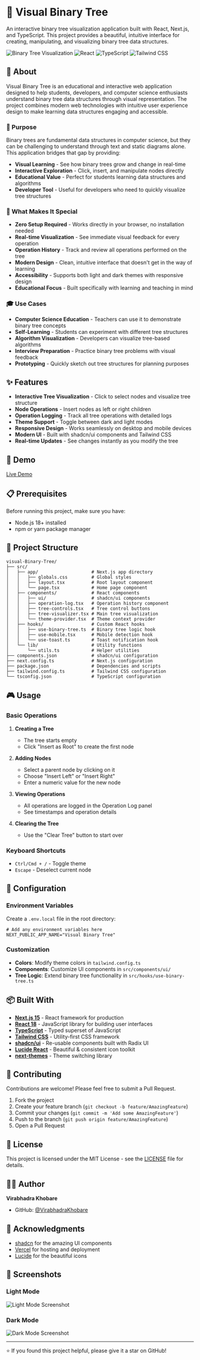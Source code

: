# 🌳 Visual Binary Tree

An interactive binary tree visualization application built with React, Next.js, and TypeScript. This project provides a beautiful, intuitive interface for creating, manipulating, and visualizing binary tree data structures.

![Binary Tree Visualization](https://img.shields.io/badge/Next.js-15.3.3-black?logo=next.js)
![React](https://img.shields.io/badge/React-18+-blue?logo=react)
![TypeScript](https://img.shields.io/badge/TypeScript-5+-blue?logo=typescript)
![Tailwind CSS](https://img.shields.io/badge/Tailwind_CSS-3+-38B2AC?logo=tailwind-css)

## 📖 About

Visual Binary Tree is an educational and interactive web application designed to help students, developers, and computer science enthusiasts understand binary tree data structures through visual representation. The project combines modern web technologies with intuitive user experience design to make learning data structures engaging and accessible.

### 🎯 Purpose

Binary trees are fundamental data structures in computer science, but they can be challenging to understand through text and static diagrams alone. This application bridges that gap by providing:

- **Visual Learning** - See how binary trees grow and change in real-time
- **Interactive Exploration** - Click, insert, and manipulate nodes directly
- **Educational Value** - Perfect for students learning data structures and algorithms
- **Developer Tool** - Useful for developers who need to quickly visualize tree structures

### 🌟 What Makes It Special

- **Zero Setup Required** - Works directly in your browser, no installation needed
- **Real-time Visualization** - See immediate visual feedback for every operation
- **Operation History** - Track and review all operations performed on the tree
- **Modern Design** - Clean, intuitive interface that doesn't get in the way of learning
- **Accessibility** - Supports both light and dark themes with responsive design
- **Educational Focus** - Built specifically with learning and teaching in mind

### 🎓 Use Cases

- **Computer Science Education** - Teachers can use it to demonstrate binary tree concepts
- **Self-Learning** - Students can experiment with different tree structures
- **Algorithm Visualization** - Developers can visualize tree-based algorithms
- **Interview Preparation** - Practice binary tree problems with visual feedback
- **Prototyping** - Quickly sketch out tree structures for planning purposes

## ✨ Features

- **Interactive Tree Visualization** - Click to select nodes and visualize tree structure
- **Node Operations** - Insert nodes as left or right children
- **Operation Logging** - Track all tree operations with detailed logs
- **Theme Support** - Toggle between dark and light modes
- **Responsive Design** - Works seamlessly on desktop and mobile devices
- **Modern UI** - Built with shadcn/ui components and Tailwind CSS
- **Real-time Updates** - See changes instantly as you modify the tree

## 🚀 Demo

[Live Demo](https://visual-binary-tree-viru.netlify.app/)

## 📋 Prerequisites

Before running this project, make sure you have:

- Node.js 18+ installed
- npm or yarn package manager

## 📁 Project Structure

```
visual-Binary-Tree/
├── src/
│   ├── app/                    # Next.js app directory
│   │   ├── globals.css         # Global styles
│   │   ├── layout.tsx          # Root layout component
│   │   └── page.tsx            # Home page component
│   ├── components/             # React components
│   │   ├── ui/                 # shadcn/ui components
│   │   ├── operation-log.tsx   # Operation history component
│   │   ├── tree-controls.tsx   # Tree control buttons
│   │   ├── tree-visualizer.tsx # Main tree visualization
│   │   └── theme-provider.tsx  # Theme context provider
│   ├── hooks/                  # Custom React hooks
│   │   ├── use-binary-tree.ts  # Binary tree logic hook
│   │   ├── use-mobile.tsx      # Mobile detection hook
│   │   └── use-toast.ts        # Toast notification hook
│   └── lib/                    # Utility functions
│       └── utils.ts            # Helper utilities
├── components.json             # shadcn/ui configuration
├── next.config.ts              # Next.js configuration
├── package.json                # Dependencies and scripts
├── tailwind.config.ts          # Tailwind CSS configuration
└── tsconfig.json               # TypeScript configuration
```

## 🎮 Usage

### Basic Operations

1. **Creating a Tree**
   - The tree starts empty
   - Click "Insert as Root" to create the first node

2. **Adding Nodes**
   - Select a parent node by clicking on it
   - Choose "Insert Left" or "Insert Right"
   - Enter a numeric value for the new node

3. **Viewing Operations**
   - All operations are logged in the Operation Log panel
   - See timestamps and operation details

4. **Clearing the Tree**
   - Use the "Clear Tree" button to start over

### Keyboard Shortcuts

- `Ctrl/Cmd + /` - Toggle theme
- `Escape` - Deselect current node

## 🔧 Configuration

### Environment Variables

Create a `.env.local` file in the root directory:

```env
# Add any environment variables here
NEXT_PUBLIC_APP_NAME="Visual Binary Tree"
```

### Customization

- **Colors**: Modify theme colors in `tailwind.config.ts`
- **Components**: Customize UI components in `src/components/ui/`
- **Tree Logic**: Extend binary tree functionality in `src/hooks/use-binary-tree.ts`

## 📦 Built With

- **[Next.js 15](https://nextjs.org/)** - React framework for production
- **[React 18](https://reactjs.org/)** - JavaScript library for building user interfaces
- **[TypeScript](https://www.typescriptlang.org/)** - Typed superset of JavaScript
- **[Tailwind CSS](https://tailwindcss.com/)** - Utility-first CSS framework
- **[shadcn/ui](https://ui.shadcn.com/)** - Re-usable components built with Radix UI
- **[Lucide React](https://lucide.dev/)** - Beautiful & consistent icon toolkit
- **[next-themes](https://github.com/pacocoursey/next-themes)** - Theme switching library

## 🤝 Contributing

Contributions are welcome! Please feel free to submit a Pull Request.

1. Fork the project
2. Create your feature branch (`git checkout -b feature/AmazingFeature`)
3. Commit your changes (`git commit -m 'Add some AmazingFeature'`)
4. Push to the branch (`git push origin feature/AmazingFeature`)
5. Open a Pull Request

## 📝 License

This project is licensed under the MIT License - see the [LICENSE](LICENSE) file for details.

## 👨‍💻 Author

**Virabhadra Khobare**
- GitHub: [@VirabhadraKhobare](https://github.com/VirabhadraKhobare)

## 🙏 Acknowledgments

- [shadcn](https://twitter.com/shadcn) for the amazing UI components
- [Vercel](https://vercel.com) for hosting and deployment
- [Lucide](https://lucide.dev) for the beautiful icons

## 📸 Screenshots

### Light Mode
![Light Mode Screenshot](https://via.placeholder.com/800x600/ffffff/000000?text=Light+Mode+Screenshot)

### Dark Mode
![Dark Mode Screenshot](https://via.placeholder.com/800x600/000000/ffffff?text=Dark+Mode+Screenshot)

---

⭐ If you found this project helpful, please give it a star on GitHub!
